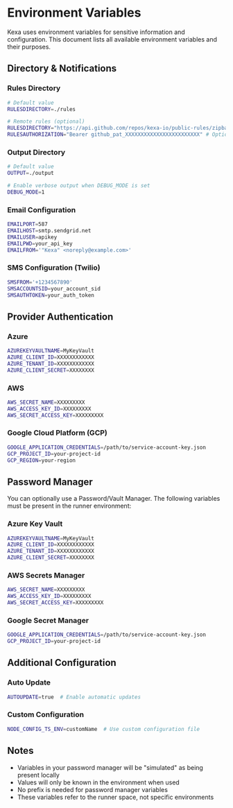 # Environment Variables

Kexa uses environment variables for sensitive information and configuration. This document lists all available environment variables and their purposes.

## Directory & Notifications

### Rules Directory

```bash
# Default value
RULESDIRECTORY=./rules

# Remote rules (optional)
RULESDIRECTORY="https://api.github.com/repos/kexa-io/public-rules/zipball/main"
RULESAUTHORIZATION="Bearer github_pat_XXXXXXXXXXXXXXXXXXXXXXXX" # Optional
```

### Output Directory

```bash
# Default value
OUTPUT=./output

# Enable verbose output when DEBUG_MODE is set
DEBUG_MODE=1
```

### Email Configuration

```bash
EMAILPORT=587
EMAILHOST=smtp.sendgrid.net
EMAILUSER=apikey
EMAILPWD=your_api_key
EMAILFROM='"Kexa" <noreply@example.com>'
```

### SMS Configuration (Twilio)

```bash
SMSFROM='+1234567890'
SMSACCOUNTSID=your_account_sid
SMSAUTHTOKEN=your_auth_token
```

## Provider Authentication

### Azure

```bash
AZUREKEYVAULTNAME=MyKeyVault
AZURE_CLIENT_ID=XXXXXXXXXXXX
AZURE_TENANT_ID=XXXXXXXXXXXX
AZURE_CLIENT_SECRET=XXXXXXXX
```

### AWS

```bash
AWS_SECRET_NAME=XXXXXXXXX
AWS_ACCESS_KEY_ID=XXXXXXXXX  
AWS_SECRET_ACCESS_KEY=XXXXXXXXX
```

### Google Cloud Platform (GCP)

```bash
GOOGLE_APPLICATION_CREDENTIALS=/path/to/service-account-key.json
GCP_PROJECT_ID=your-project-id
GCP_REGION=your-region
```

## Password Manager

You can optionally use a Password/Vault Manager. The following variables must be present in the runner environment:

### Azure Key Vault

```bash
AZUREKEYVAULTNAME=MyKeyVault
AZURE_CLIENT_ID=XXXXXXXXXXXX
AZURE_TENANT_ID=XXXXXXXXXXXX
AZURE_CLIENT_SECRET=XXXXXXXX
```

### AWS Secrets Manager

```bash
AWS_SECRET_NAME=XXXXXXXXX
AWS_ACCESS_KEY_ID=XXXXXXXXX  
AWS_SECRET_ACCESS_KEY=XXXXXXXXX
```

### Google Secret Manager

```bash
GOOGLE_APPLICATION_CREDENTIALS=/path/to/service-account-key.json
GCP_PROJECT_ID=your-project-id
```

## Additional Configuration

### Auto Update

```bash
AUTOUPDATE=true  # Enable automatic updates
```

### Custom Configuration

```bash
NODE_CONFIG_TS_ENV=customName  # Use custom configuration file
```

## Notes

- Variables in your password manager will be "simulated" as being present locally
- Values will only be known in the environment when used
- No prefix is needed for password manager variables
- These variables refer to the runner space, not specific environments

